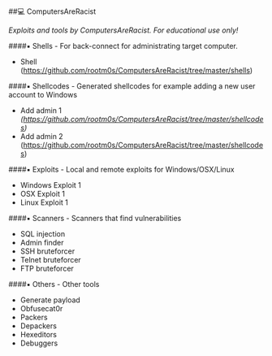 ##:computer: ComputersAreRacist
<p align="left"><i>Exploits and tools by ComputersAreRacist. For educational use only!</i></p>

####:black_small_square: Shells - For back-connect for administrating target computer.

* Shell (https://github.com/rootm0s/ComputersAreRacist/tree/master/shells)

####:black_small_square: Shellcodes - Generated shellcodes for example adding a new user account to Windows

* Add admin 1 *(https://github.com/rootm0s/ComputersAreRacist/tree/master/shellcodes)*
* Add admin 2 (https://github.com/rootm0s/ComputersAreRacist/tree/master/shellcodes)

####:black_small_square: Exploits - Local and remote exploits for Windows/OSX/Linux

* Windows Exploit 1
* OSX Exploit 1
* Linux Exploit 1

####:black_small_square: Scanners - Scanners that find vulnerabilities

* SQL injection
* Admin finder
* SSH bruteforcer
* Telnet bruteforcer
* FTP bruteforcer

####:black_small_square: Others - Other tools

* Generate payload
* Obfusecat0r
* Packers
* Depackers
* Hexeditors
* Debuggers
